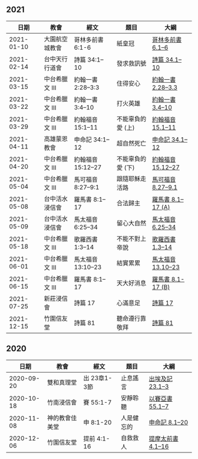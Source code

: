 ## 2021

日期       |    教會        |   經文          |    題目    | 大綱 
---------- | -------------- | --------------- | ---------- | -------------------
2021-01-10 | 大園航空城教會 | 哥林多前書 6:1-6 | 紙皇冠     | [哥林多前書 6.1–6](%E5%93%A5%E6%9E%97%E5%A4%9A%E5%89%8D%E6%9B%B8%206.1%E2%80%936.md)
2021-02-14 | 台中天行行道會 | 詩篇 34:1–10 | 發求救訊號 | [詩篇 34.1–10](詩篇%2034.1–10.md)
2021-03-15 | 中台希臘文 III | 約翰一書 2:28–3:3 | 住得安心 | [約翰一書 2.28–3.3](%E7%B4%84%E7%BF%B0%E4%B8%80%E6%9B%B8%202.28%E2%80%933.3)
2021-03-22 | 中台希臘文 III | 約翰一書 3:4–10 | 打火英雄 | [約翰一書 3.4–10](%E7%B4%84%E7%BF%B0%E4%B8%80%E6%9B%B8%203.4%E2%80%9310.md)
2021-03-29 | 中台希臘文 III | 約翰福音 15:1–11 | 不能辜負的愛 (上) | [約翰福音 15.1–11](%E7%B4%84%E7%BF%B0%E7%A6%8F%E9%9F%B3%2015.1%E2%80%9311.md)
2021-04-11 | 高雄蒙恩教會 | 申命記 34:1–12 | 超自然死亡 | [申命記 34.1–12](%E7%94%B3%E5%91%BD%E8%A8%98%2034.1%E2%80%9312.md)
2021-04-20 | 中台希臘文 III | 約翰福音15:12–27 | 不能辜負的愛 (下) | [約翰福音 15.12–27](%E7%B4%84%E7%BF%B0%E7%A6%8F%E9%9F%B3%2015.12%E2%80%9327.md)
2021-05-04 | 中台希臘文 III | 馬可福音 8:27–9:1 | 跟隨耶穌走活路 | [馬可福音 8.27–9.1](%E9%A6%AC%E5%8F%AF%E7%A6%8F%E9%9F%B3%208.27%E2%80%939.1)
2021-05-08 | 台中活水浸信會 | 羅馬書 8:1–17 | 合法歸主 | [羅馬書 8.1–17 (A)](%E7%BE%85%E9%A6%AC%E6%9B%B8%208.1%E2%80%9317%20(A).md)
2021-05-09 | 台中活水浸信會 | 馬太福音 6:25–34 | 留心大自然 | [馬太福音 6.25–34](%E9%A6%AC%E5%A4%AA%E7%A6%8F%E9%9F%B3%206.25%E2%80%9334.md)
2021-05-18 | 中台希臘文 III | 歌羅西書 1:3–14 | 不能不對上帝說 | [歌羅西書 1.3–14](%E6%AD%8C%E7%BE%85%E8%A5%BF%E6%9B%B8%201.3%E2%80%9314.md)
2021-06-01 | 中台希臘文 III | 馬太福音 13:10–23 | 結實累累 | [馬太福音 13.10–23](%E9%A6%AC%E5%A4%AA%E7%A6%8F%E9%9F%B3%2013.10%E2%80%9323.md)
2021-06-15 | 中台希臘文 III | 羅馬書 8:1–17 | 天大好消息 | [羅馬書 8.1-17 (B)](%E7%BE%85%E9%A6%AC%E6%9B%B8%208.1-17%20(B).md)
2021-07-25 | 新莊浸信會 | 詩篇 17 | 心滿意足 | [詩篇 17](%E8%A9%A9%E7%AF%87%2017.md)
2021-12-15 | 竹圍信友堂 | 詩篇 81 | 聽命遵行靠敬拜 | [詩篇 81](%E8%A9%A9%E7%AF%87%2081.md)



## 2020

日期       |    教會        |   經文      |    題目    | 大綱 
---------- | -------------- | ----------- | ---------- | -------------------
2020-09-20 | 雙和真理堂 | 出 23章1-3節 | 止息謠言 | [出埃及記 23.1–3](%E5%87%BA%E5%9F%83%E5%8F%8A%E8%A8%98%2023.1%E2%80%933.md)
2020-10-18 | 竹南浸信會     | 賽 55:1-7   | 安靜聆聽   | [以賽亞書 55.1–7](%E4%BB%A5%E8%B3%BD%E4%BA%9E%E6%9B%B8%2055.1%E2%80%937.md)
2020-11-08 | 神的教會佳美堂 | 申 8:1-20   | 人是健忘的 | [申命記 8.1–20](%E7%94%B3%E5%91%BD%E8%A8%98%208.1%E2%80%9320.md) 
2020-12-06 | 竹圍信友堂     | 提前 4:1-16 | 自救救人   | [提摩太前書 4.1–16](%E6%8F%90%E6%91%A9%E5%A4%AA%E5%89%8D%E6%9B%B8%204.1%E2%80%9316.md)


